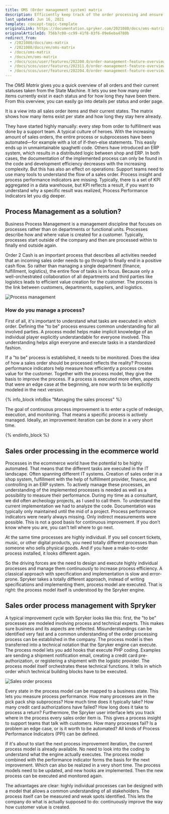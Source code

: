 ```yaml
---
title: OMS (Order management system) matrix
description: Efficiently keep track of the order processing and ensure quick fulfillment. With the Order Management, you can keep your order processing running smoothly.
last_updated: Jun 16, 2021
template: concept-topic-template
originalLink: https://documentation.spryker.com/2021080/docs/oms-matrix
originalArticleId: 756b7c08-cc99-41f8-83f6-09e6eba4780b
redirect_from:
  - /2021080/docs/oms-matrix
  - /2021080/docs/en/oms-matrix
  - /docs/oms-matrix
  - /docs/en/oms-matrix
  - /docs/scos/user/features/202200.0/order-management-feature-overview/oms-order-management-system-matrix.html
  - /docs/scos/user/features/202311.0/order-management-feature-overview/oms-order-management-system-matrix.html
  - /docs/scos/user/features/202204.0/order-management-feature-overview/oms-order-management-system-matrix.html
---
```


The *OMS Matrix* gives you a quick overview of all orders and their current statuses taken from the State Machine. It lets you see how many order items currently exist in each status and for how long they have been there. From this overview, you can easily go into details per status and order page.

It is a view into all sales order items and their current states. The matrix shows how many items exist per state and how long they stay here already.

They have started highly manually: every step from order to fulfillment was done by a support team. A typical culture of heroes. With the increasing amount of sales orders, the entire process or subprocesses have been automated—for example with a lot of if-then-else statements. This easily ends up in unmaintainable spaghetti code. Others have introduced an ERP system, which results in a distributed logic between shop and ERP. In both cases, the documentation of the implemented process can only be found in the code and development efficiency decreases with the increasing complexity. But this has also an effect on operations: Support teams need to use many tools to understand the flow of a sales order. Process insight and process performance indicators are missing. Typically, there is a set of KPI aggregated in a data warehouse, but KPI reflects a result, if you want to understand why a specific result was realized, Process Performance Indicators let you dig deeper.

## Process Management as a solution?

Business Process Management is a management discipline that focuses on processes rather than on departments or functional units. Processes describe how and where value is created for a customer. Typically, processes start outside of the company and then are processed within to finally end outside again.

Order 2 Cash is an important process that describes all activities needed that an incoming sales order needs to go through to finally end in a positive cash flow. So rather than managing a single department (finance, fulfillment, logistics), the entire flow of tasks is in focus. Because only a well-orchestrated collaboration of all departments and third parties like logistics leads to efficient value creation for the customer. The process is the link between customers, departments, suppliers, and logistics.

![Process management](https://spryker.s3.eu-central-1.amazonaws.com/docs/Features/Order+Management/OMS+matrix/process_management.png)

### How do you manage a process?

First of all, it's important to understand what tasks are executed in which order. Defining the "to be" process ensures common understanding for all involved parties. A process model helps make implicit knowledge of an individual player explicitly understandable for everyone involved. This understanding helps align everyone and execute tasks in a standardized fashion.

If a "to be" process is established, it needs to be monitored. Does the idea of how a sales order should be processed reflects the reality? Process performance indicators help measure how efficiently a process creates value for the customer. Together with the process model, they give the basis to improve the process. If a process is executed more often, aspects that were an edge case at the beginning, are now worth to be explicitly modeled in the next version.

{% info_block infoBox "Managing the sales process" %}

The goal of continuous process improvement is to enter a cycle of redesign, execution, and monitoring. That means a specific process is actively managed. Ideally, an improvement iteration can be done in a very short time.

{% endinfo_block %}

## Sales order processing in the ecommerce world

Processes in the ecommerce world have the potential to be highly automated. That means that the different tasks are executed in the IT landscape. Often spanning different IT systems. Creation of sales order in a shop system, fulfillment with the help of fulfillment provider, finance, and controlling in an ERP system. To actively manage these processes, an understanding of the implemented processes is needed as well as a possibility to measure their performance. During my time as a consultant, we did often archeology projects, as I used to call them. To understand the current implementation we had to analyze the code. Documentation was typically only maintained until the mid of a project. Process performance indicators were nearly always missing. Only indirect measurements were possible. This is not a good basis for continuous improvement. If you don’t know where you are, you can't tell where to go next.

At the same time processes are highly individual. If you sell concert tickets, music, or other digital products, you need totally different processes than someone who sells physical goods. And if you have a make-to-order process installed, it looks different again.

So the driving forces are the need to design and execute highly individual processes and manage them continuously to increase process efficiency. A classical approach with specification and implementation is slow and error-prone. Spryker takes a totally different approach, instead of writing specifications and implementing them, process model are executed. That is right: the process model itself is understood by the Spryker engine.

## Sales order process management with Spryker

A typical improvement cycle with Spryker looks like this: first, the "to be" processes are modeled involving process and technical experts. This makes sure business and its aspects are reflected. Misunderstandings can be identified very fast and a common understanding of the order processing process can be established in the company. The process model is then transferred into a technical notation that the Spryker engine can execute. The process model lets you add hooks that execute PHP coding. Examples are sending a shipment notification email, creating a credit card pre-authorization, or registering a shipment with the logistic provider. The process model itself orchestrates these technical functions. It tells in which order which technical building blocks have to be executed.

![Sales order process](https://spryker.s3.eu-central-1.amazonaws.com/docs/Features/Order+Management/OMS+matrix/sales_order_process.png)

Every state in the process model can be mapped to a business state. This lets you measure process performance. How many processes are in the pick pack ship subprocess? How much time does it typically take? How many credit card authorizations have failed? How long does it take to process a return? Furthermore, the Spryker user interface lets you track where in the process every sales order item is. This gives a process insight to support teams that talk with customers. How many processes fail? Is a problem an edge case, or is it worth to be automated? All kinds of Process Performance Indicators (PPI) can be defined.

If it's about to start the next process improvement iteration, the current process model is already available. No need to look into the coding to understand what the engine actually executes. The process model combined with the performance indicator forms the basis for the next improvement. Which can also be realized in a very short time. The process models need to be updated, and new hooks are implemented. Then the new process can be executed and monitored again.

The advantages are clear: highly individual processes can be designed with a model that allows a common understanding of all stakeholders. The process itself can be measured and weak spots identified. This lets the company do what is actually supposed to do: continuously improve the way how customer value is created.
